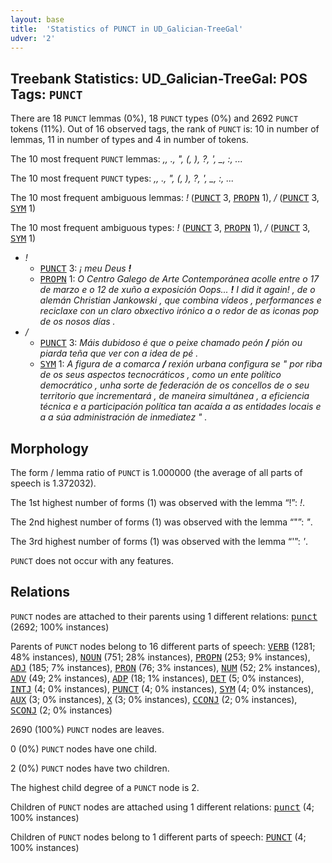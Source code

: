```yaml
---
layout: base
title:  'Statistics of PUNCT in UD_Galician-TreeGal'
udver: '2'
---
```


## Treebank Statistics: UD_Galician-TreeGal: POS Tags: `PUNCT`

There are 18 `PUNCT` lemmas (0%), 18 `PUNCT` types (0%) and 2692 `PUNCT` tokens (11%).
Out of 16 observed tags, the rank of `PUNCT` is: 10 in number of lemmas, 11 in number of types and 4 in number of tokens.

The 10 most frequent `PUNCT` lemmas: <em>,, ., ", (, ), ?, ', _, :, ...</em>

The 10 most frequent `PUNCT` types:  <em>,, ., ", (, ), ?, ', _, :, ...</em>

The 10 most frequent ambiguous lemmas: <em>!</em> (<tt><a href="gl_treegal-pos-PUNCT.html">PUNCT</a></tt> 3, <tt><a href="gl_treegal-pos-PROPN.html">PROPN</a></tt> 1), <em>/</em> (<tt><a href="gl_treegal-pos-PUNCT.html">PUNCT</a></tt> 3, <tt><a href="gl_treegal-pos-SYM.html">SYM</a></tt> 1)

The 10 most frequent ambiguous types:  <em>!</em> (<tt><a href="gl_treegal-pos-PUNCT.html">PUNCT</a></tt> 3, <tt><a href="gl_treegal-pos-PROPN.html">PROPN</a></tt> 1), <em>/</em> (<tt><a href="gl_treegal-pos-PUNCT.html">PUNCT</a></tt> 3, <tt><a href="gl_treegal-pos-SYM.html">SYM</a></tt> 1)


* <em>!</em>
  * <tt><a href="gl_treegal-pos-PUNCT.html">PUNCT</a></tt> 3: <em>¡ meu Deus <b>!</b></em>
  * <tt><a href="gl_treegal-pos-PROPN.html">PROPN</a></tt> 1: <em>O Centro Galego de Arte Contemporánea acolle entre o 17 de marzo e o 12 de xuño a exposición Oops... <b>!</b> I did it again! , de o alemán Christian Jankowski , que combina vídeos , performances e reciclaxe con un claro obxectivo irónico a o redor de as iconas pop de os nosos días .</em>
* <em>/</em>
  * <tt><a href="gl_treegal-pos-PUNCT.html">PUNCT</a></tt> 3: <em>Máis dubidoso é que o peixe chamado peón <b>/</b> pión ou piarda teña que ver con a idea de pé .</em>
  * <tt><a href="gl_treegal-pos-SYM.html">SYM</a></tt> 1: <em>A figura de a comarca <b>/</b> rexión urbana configura se " por riba de os seus aspectos tecnocráticos , como un ente político democrático , unha sorte de federación de os concellos de o seu territorio que incrementará , de maneira simultánea , a eficiencia técnica e a participación política tan acaída a as entidades locais e a a súa administración de inmediatez " .</em>

## Morphology

The form / lemma ratio of `PUNCT` is 1.000000 (the average of all parts of speech is 1.372032).

The 1st highest number of forms (1) was observed with the lemma “!”: <em>!</em>.

The 2nd highest number of forms (1) was observed with the lemma “"”: <em>"</em>.

The 3rd highest number of forms (1) was observed with the lemma “'”: <em>'</em>.

`PUNCT` does not occur with any features.


## Relations

`PUNCT` nodes are attached to their parents using 1 different relations: <tt><a href="gl_treegal-dep-punct.html">punct</a></tt> (2692; 100% instances)

Parents of `PUNCT` nodes belong to 16 different parts of speech: <tt><a href="gl_treegal-pos-VERB.html">VERB</a></tt> (1281; 48% instances), <tt><a href="gl_treegal-pos-NOUN.html">NOUN</a></tt> (751; 28% instances), <tt><a href="gl_treegal-pos-PROPN.html">PROPN</a></tt> (253; 9% instances), <tt><a href="gl_treegal-pos-ADJ.html">ADJ</a></tt> (185; 7% instances), <tt><a href="gl_treegal-pos-PRON.html">PRON</a></tt> (76; 3% instances), <tt><a href="gl_treegal-pos-NUM.html">NUM</a></tt> (52; 2% instances), <tt><a href="gl_treegal-pos-ADV.html">ADV</a></tt> (49; 2% instances), <tt><a href="gl_treegal-pos-ADP.html">ADP</a></tt> (18; 1% instances), <tt><a href="gl_treegal-pos-DET.html">DET</a></tt> (5; 0% instances), <tt><a href="gl_treegal-pos-INTJ.html">INTJ</a></tt> (4; 0% instances), <tt><a href="gl_treegal-pos-PUNCT.html">PUNCT</a></tt> (4; 0% instances), <tt><a href="gl_treegal-pos-SYM.html">SYM</a></tt> (4; 0% instances), <tt><a href="gl_treegal-pos-AUX.html">AUX</a></tt> (3; 0% instances), <tt><a href="gl_treegal-pos-X.html">X</a></tt> (3; 0% instances), <tt><a href="gl_treegal-pos-CCONJ.html">CCONJ</a></tt> (2; 0% instances), <tt><a href="gl_treegal-pos-SCONJ.html">SCONJ</a></tt> (2; 0% instances)

2690 (100%) `PUNCT` nodes are leaves.

0 (0%) `PUNCT` nodes have one child.

2 (0%) `PUNCT` nodes have two children.

The highest child degree of a `PUNCT` node is 2.

Children of `PUNCT` nodes are attached using 1 different relations: <tt><a href="gl_treegal-dep-punct.html">punct</a></tt> (4; 100% instances)

Children of `PUNCT` nodes belong to 1 different parts of speech: <tt><a href="gl_treegal-pos-PUNCT.html">PUNCT</a></tt> (4; 100% instances)

